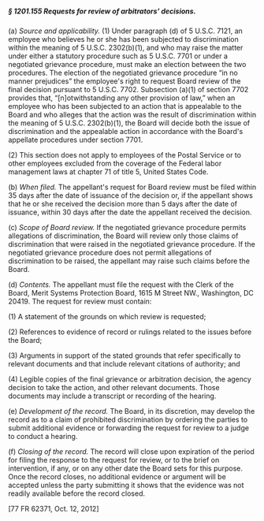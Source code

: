 ##### § 1201.155 Requests for review of arbitrators' decisions. #####

(a) *Source and applicability.* (1) Under paragraph (d) of 5 U.S.C. 7121, an employee who believes he or she has been subjected to discrimination within the meaning of 5 U.S.C. 2302(b)(1), and who may raise the matter under either a statutory procedure such as 5 U.S.C. 7701 or under a negotiated grievance procedure, must make an election between the two procedures. The election of the negotiated grievance procedure “in no manner prejudices” the employee's right to request Board review of the final decision pursuant to 5 U.S.C. 7702. Subsection (a)(1) of section 7702 provides that, “[n]otwithstanding any other provision of law,” when an employee who has been subjected to an action that is appealable to the Board and who alleges that the action was the result of discrimination within the meaning of 5 U.S.C. 2302(b)(1), the Board will decide both the issue of discrimination and the appealable action in accordance with the Board's appellate procedures under section 7701.

(2) This section does not apply to employees of the Postal Service or to other employees excluded from the coverage of the Federal labor management laws at chapter 71 of title 5, United States Code.

(b) *When filed.* The appellant's request for Board review must be filed within 35 days after the date of issuance of the decision or, if the appellant shows that he or she received the decision more than 5 days after the date of issuance, within 30 days after the date the appellant received the decision.

(c) *Scope of Board review.* If the negotiated grievance procedure permits allegations of discrimination, the Board will review only those claims of discrimination that were raised in the negotiated grievance procedure. If the negotiated grievance procedure does not permit allegations of discrimination to be raised, the appellant may raise such claims before the Board.

(d) *Contents.* The appellant must file the request with the Clerk of the Board, Merit Systems Protection Board, 1615 M Street NW., Washington, DC 20419. The request for review must contain:

(1) A statement of the grounds on which review is requested;

(2) References to evidence of record or rulings related to the issues before the Board;

(3) Arguments in support of the stated grounds that refer specifically to relevant documents and that include relevant citations of authority; and

(4) Legible copies of the final grievance or arbitration decision, the agency decision to take the action, and other relevant documents. Those documents may include a transcript or recording of the hearing.

(e) *Development of the record.* The Board, in its discretion, may develop the record as to a claim of prohibited discrimination by ordering the parties to submit additional evidence or forwarding the request for review to a judge to conduct a hearing.

(f) *Closing of the record.* The record will close upon expiration of the period for filing the response to the request for review, or to the brief on intervention, if any, or on any other date the Board sets for this purpose. Once the record closes, no additional evidence or argument will be accepted unless the party submitting it shows that the evidence was not readily available before the record closed.

[77 FR 62371, Oct. 12, 2012]